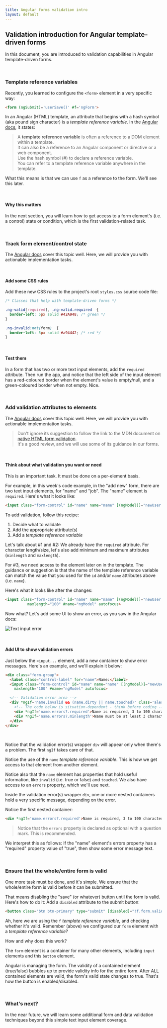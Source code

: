 ```yaml
---
title: Angular forms validation intro
layout: default
---
```


## Validation introduction for Angular template-driven forms

In this document, you are introduced to validation capabilities in Angular template-driven forms. 

<br>

### Template reference variables

Recently, you learned to configure the `<form>` element in a very specific way:

```html
<form (ngSubmit)='userSave()' #f='ngForm'>
```

In an Angular (HTML) template, an attribute that begins with a hash symbol (aka pound sign character) is a *template reference variable*. In the [Angular docs](https://angular.io/guide/template-syntax#template-reference-variables--var-), it states:

> A **template reference variable** is often a reference to a DOM element within a template.  
> It can also be a reference to an Angular component or directive or a web component.  
> Use the hash symbol (#) to declare a reference variable.  
> You can refer to a template reference variable anywhere in the template.

What this means is that we can use `f` as a reference to the form. We'll see this later. 

<br>

#### Why this matters

In the next section, you will learn how to get access to a form element's (i.e. a control) state or condition, which is the first validation-related task. 

<br>

### Track form element/control state

The [Angular docs](https://angular.io/guide/forms#track-control-state-and-validity-with-ngmodel) cover this topic well. Here, we will provide you with actionable implementation tasks. 

<br>

#### Add some CSS rules

Add these new CSS rules to the project's root `styles.css` source code file:

```css
/* Classes that help with template-driven forms */

.ng-valid[required], .ng-valid.required  {
  border-left: 5px solid #42A948; /* green */
}

.ng-invalid:not(form)  {
  border-left: 5px solid #a94442; /* red */
}
```
<br>

#### Test them

In a form that has two or more text input elements, add the `required` attribute. Then run the app, and notice that the left side of the input element has a red-coloured border when the element's value is empty/null, and a green-coloured border when not empty. Nice.

<br>

### Add validation attributes to elements

The [Angular docs](https://angular.io/guide/form-validation#template-driven-validation) cover this topic well. Here, we will provide you with actionable implementation tasks.

> Don't ignore its suggestion to follow the link to the MDN document on [native HTML form validation](https://developer.mozilla.org/en-US/docs/Web/Guide/HTML/HTML5/Constraint_validation).  
> It's a good review, and we will use some of its guidance in our forms. 

<br>

#### Think about what validation you want or need

This is an important task. It must be done on a per-element basis. 

For example, in this week's code example, in the "add new" form, there are two text input elements, for "name" and "job". The "name" element is `required`. Here's what it looks like:

```html
<input class="form-control" id="name" name="name" [(ngModel)]="newUser.name" required autofocus>
```

To add validation, follow this recipe:
1. Decide what to validate
2. Add the appropriate attribute(s)
3. Add a *template reference variable* 

Let's talk about #1 and #2: We already have the `required` attribute. For character length/size, let's also add minimum and maximum attributes (`minlength` and `maxlength`). 

For #3, we need access to the element later on in the template. The guidance or suggestion is that the name of the template reference variable can match the value that you used for the `id` and/or `name` attributes above (i.e. `name`). 

Here's what it looks like after the changes:

```html
<input class="form-control" id="name" name="name" [(ngModel)]="newUser.name" required minlength="3"
          maxlength="100" #name="ngModel" autofocus>
```

Now what? Let's add some UI to show an error, as you saw in the Angular docs:

![Text input error](https://angular.io/generated/images/guide/forms/name-required-error.png)

<br>

#### Add UI to show validation errors

Just below the `<input...` element, add a new container to show error messages. Here's an example, and we'll explain it below:

```html
<div class="form-group">
  <label class="control-label" for="name">Name:</label>
  <input class="form-control" id="name" name="name" [(ngModel)]="newUser.name" required minlength="3"
    maxlength="100" #name="ngModel" autofocus>

  <!-- Validation error area -->
  <div *ngIf='name.invalid && (name.dirty || name.touched)' class='alert alert-danger'>
    <!-- The code below is situation-dependent - think before coding -->
    <div *ngIf='name.errors?.required'>Name is required, 3 to 100 characters</div>
    <div *ngIf='name.errors?.minlength'>Name must be at least 3 characters</div>
  </div>
</div>
```

<br>

Notice that the validation error(s) wrapper `div` will appear only when there's a problem. The first `ngIf` takes care of that. 

Notice the use of the `name` *template reference variable*. This is how we get access to that element from another element. 

Notice also that the `name` element has properties that hold useful information, like `invalid` (i.e. true or false) and `touched`. We also have access to an `errors` property, which we'll use next. 

Inside the validation error(s) wrapper `div`, one or more nested containers hold a very specific message, depending on the error. 

Notice the first nested container:

```html
<div *ngIf='name.errors?.required'>Name is required, 3 to 100 characters</div>
```

> Notice that the `errors` property is declared as optional with a question mark. This is recommended. 

We interpret this as follows: If the "name" element's errors property has a "required" property value of "true", then show some error message text. 

<br>

### Ensure that the whole/entire form is valid

One more task must be done, and it's simple. We ensure that the whole/entire form is valid before it can be submitted. 

That means disabling the "save" (or whatever) button until the form is valid. Here's how to do it: Add a `disabled` attribute to the submit button:

```html
<button class="btn btn-primary" type="submit" [disabled]="!f.form.valid">Save</button>
```

Ah, here we are using the `f` *template reference variable*, and checking whether it's valid. Remember (above) we configured our `form` element with a *template reference variable*? 

How and why does this work?

The `form` element is a container for many other elements, including `input` elements and this `button` element. 

Angular is managing the form. The validity of a contained element (true/false) bubbles up to provide validity info for the entire form. After ALL contained elements are valid, the form's valid state changes to true. That's how the button is enabled/disabled. 

<br>

### What's next?

In the near future, we will learn some additional form and data validation techniques beyond this simple text input element coverage. 

<br>
